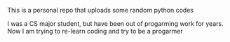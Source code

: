 This is a personal repo that uploads some random python codes 

I was a CS major student, but have been out of progarming work for years.
Now I am trying to re-learn coding and try to be a progarmer
